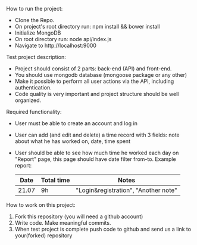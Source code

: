 How to run the project:
* Clone the Repo.
* On project's root directory run: npm install && bower install
* Initialize MongoDB
* On root directory run: node api/index.js
* Navigate to http://localhost:9000

Test project description:
* Project should consist of 2 parts: back-end (API) and front-end.
* You should use mongodb database (mongoose package or any other)
* Make it possible to perform all user actions via the API, including authentication.
* Code quality is very important and project structure should be well organized.

Required functionality:
* User must be able to create an account and log in
* User can add (and edit and delete) a time record with 3 fields: note about what he has worked on, date, time spent
* User should be able to see how much time he worked each day on "Report" page, this page should have date filter from-to. Example report:

  Date  | Total time | Notes
  ----  | ---------- | -----
  21.07 | 9h         | "Login&registration", "Another note"

How to work on this project:

1. Fork this repository (you will need a github account)
2. Write code. Make meaningful commits.
3. When test project is complete push code to github and send us a link to your(forked) repository
